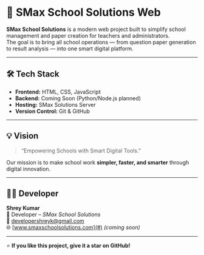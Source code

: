 # 🏫 SMax School Solutions Web

**SMax School Solutions** is a modern web project built to simplify school management and paper creation for teachers and administrators.  
The goal is to bring all school operations — from question paper generation to result analysis — into one smart digital platform.

---

## 🛠️ Tech Stack

- **Frontend:** HTML, CSS, JavaScript  
- **Backend:** Coming Soon (Python/Node.js planned)  
- **Hosting:** SMax Solutions Server  
- **Version Control:** Git & GitHub  

---

## 💡 Vision

> “Empowering Schools with Smart Digital Tools.”

Our mission is to make school work **simpler, faster, and smarter** through digital innovation.

---

## 👨‍💻 Developer

**Shrey Kumar**  
💼 Developer – *SMax School Solutions*  
📧 developershreyk@gmail.com  
🌐 [www.smaxschoolsolutions.com](#) *(coming soon)*  

---

⭐ **If you like this project, give it a star on GitHub!**
